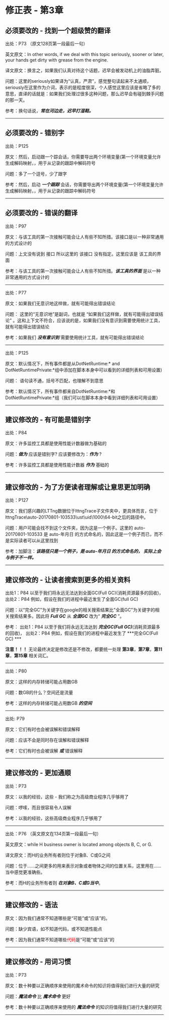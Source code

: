 # 修正表 - 第3章

## 必须要改的 - 找到一个超级赞的翻译

出处：P73 （原文128页第一段最后一句）

英文原文：In other words, if we deal with this topic seriously, sooner or later, your hands get dirty with grease from the engine.

译文原文：换言之，如果我们认真对待这个话题，迟早会被发动机上的油脂弄脏。

问题：这里的seriously如果译为“认真，严肃”，感觉整句读起来不太通顺，seriously在这里作为介词，表示的是程度很深，个人感觉这里应该是省略了多的意思，直译的话就是：如果我们处理过很多这种问题，那么迟早会有碰到棘手问题的那一天。

参考：换句话说，***常在河边走，迟早打湿鞋。***

------

## 必须要改的 - 错别字

出处：P125

原文：然后，启动跟一个踪会话，你需要导出两个环境变量(第一个环境变量允许生成解码映射，，用于从记录的跟踪中解码符号

问题：多了一个逗号，少了跟字

参考：然后，启动 ***一个跟踪*** 会话，你需要导出两个环境变量(第一个环境变量允许生成解码映射，，用于从记录的跟踪中解码符号

------

## 必须要改的 - 错误的翻译

出处：P97

原文：与该工具的第一次接触可能会让人有些不知所措。该接口是以一种非常通用的方式设计的

问题：上文没有说到 接口 所以这里的 该接口 没有指定。这里应该是 该工具的界面

参考：与该工具的第一次接触可能会让人有些不知所措。***该工具的界面*** 是以一种非常通用的方式设计的

------

出处：P77

原文：如果我们无意识地这样做，就有可能得出错误结论

问题： 这里的“无意识地”是副词，也就是 “如果我们这样做，就有可能得出错误结论” 。这和上下文不符合，应该说的是，如果我们没有意识到需要使用统计工具，就有可能得出错误结论

参考：如果我们 ***没有意识到*** 需要使用统计工具，就有可能得出错误结论

------

出处：P125

原文：默认情况下，所有事件都是从DotNetRuntime:* and DotNetRuntimePrivate:*组中添加在脚本本身中可以看到的详细列表和可用设置)

问题： 语句读不通，括号不匹配，也理解不到意思

参考：默认情况下，所有事件都来自DotNetRuntime:*和DotNetRuntimePrivate:*组（我们可以在脚本本身中看到详细列表和可用设置）

------

## 建议修改的 - 有可能是错别字

出处：P84

原文：许多监控工具都是使用性能计数器做为基础的

问题：***做为*** 应该是错别字? 应该要修改为：***作为*** ?

参考：许多监控工具都是使用性能计数器 ***作为*** 基础的

------

## 建议修改的 - 为了方便读者理解或让意思更加明确

出处：P127

原文：我们感兴趣的LTTng数据位于lttngTrace子文件夹中，更具体而言，位于lttngTrace\auto-20170801-103533\ust\uid\1000\64-bit之后的路径中。

问题：用户可能会找不到这个文件夹，因为这是一个例子。这里的 auto-20170801-103533 是 auto-年月日 的方式命名的，因此这是一个例子而已，而不是实际读者可以从这里找到

参考：加脚注：***该路径只是一个例子，是 auto-年月日 的方式命名的， 实际上会与例子不一样。***

------

## 建议修改的 - 让读者搜索到更多的相关资料

出处1：P84 以至于我们将永远无法达到全面GC(Full GC)(消耗资源最多的回收)，
出处2：P84 例如，假设在我们的进程中最近发生了全面GC(full GC)

问题：以“完全GC”为关键字在google的相关搜索结果比"全面GC"为关键字的相关搜索结果多。因此将 ***Full GC*** 从  ***全面GC*** 改为“ ***完全GC*** ”。

参考：
出处1：P84 以至于我们将永远无法达到 ***完全GC(Full GC)***(消耗资源最多的回收)，
出处2：P84 例如，假设在我们的进程中最近发生了 ***完全GC(Full GC) ***

**注意！！！** 无论最终决定是修改还是不修改，都要统一处理 **第3章**，**第7章**，**第11章**，**第15章** 相关词汇。

------

出处：P80

原文：这样的内存转储可能占用数GB

问题：数GB的什么？空间还是流量

参考：这样的内存转储可能占用数GB ***的空间***

------

出处: P79

原文：它们有时也会被误解和错误解释

问题：应该不会是同时存在误解和错误解释

参考：它们有时也会被误解 ***或*** 错误解释

------

## 建议修改的 - 更加通顺

出处：P73

原文：以我的经验，这些 - 我们称之为高级商业程序几乎够用了

问题：啰嗦，而且很容易令人误解

参考：以我的经验，这些高级商业程序几乎够用了

------

出处：P76 （英文原文在134页第一段最后一句）

英文原文：while H business owner is located among objects B, C, or G.

译文原文：而H的业务所有者则位于对象B、C或G之间

问题：位于......之间更多的用来表示对象或者物体之间的位置关系，这里用在......当中感觉更准确些。

参考：而H的业务所有者则 ***在对象B、C或G当中***。

------

## 建议修改的 - 语法

原文：因为我们通常不知道哪些是“可能”或“应该”的。

问题：缺少宾语，如不知道代码，或不知道性能点

参考：因为我们通常不知道哪些<font color=red>代码</font>是“可能”或“应该”的

------

## 建议修改的 - 用词习惯

出处：P73

原文：数十种要以正确顺序来使用的魔术命令的知识将值得我们进行大量的研究

问题：***魔法命令*** 比 ***魔术命令*** 更好

参考：数十种要以正确顺序来使用的 ***魔法命令*** 的知识将值得我们进行大量的研究

------
